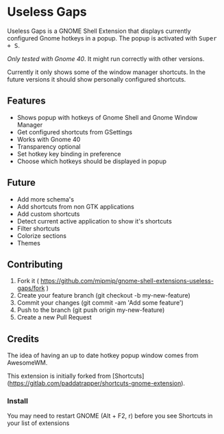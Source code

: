 # Useless Gaps

Useless Gaps is a GNOME Shell Extension that displays currently configured
Gnome hotkeys in a popup. The popup is activated with <kbd>Super + S</kbd>.

*Only tested with Gnome 40*. It might run correctly with other versions.

Currently it only shows some of the window manager shortcuts. In the future
versions it should show personally configured shortcuts.

## Features

- Shows popup with hotkeys of Gnome Shell and Gnome Window Manager
- Get configured shortcuts from GSettings
- Works with Gnome 40
- Transparency optional
- Set hotkey key binding in preference
- Choose which hotkeys should be displayed in popup

## Future

- Add more schema's
- Add shortcuts from non GTK applications
- Add custom shortcuts
- Detect current active application to show it's shortcuts
- Filter shortcuts
- Colorize sections
- Themes

## Contributing

1. Fork it ( https://github.com/mipmip/gnome-shell-extensions-useless-gaps/fork )
1. Create your feature branch (git checkout -b my-new-feature)
1. Commit your changes (git commit -am 'Add some feature')
1. Push to the branch (git push origin my-new-feature)
1. Create a new Pull Request

## Credits

The idea of having an up to date hotkey popup window comes from AwesomeWM.

This extension is initially forked from [Shortcuts]
(https://gitlab.com/paddatrapper/shortcuts-gnome-extension).

### Install

You may need to restart GNOME (Alt + F2, r) before you see Shortcuts in your
list of extensions
